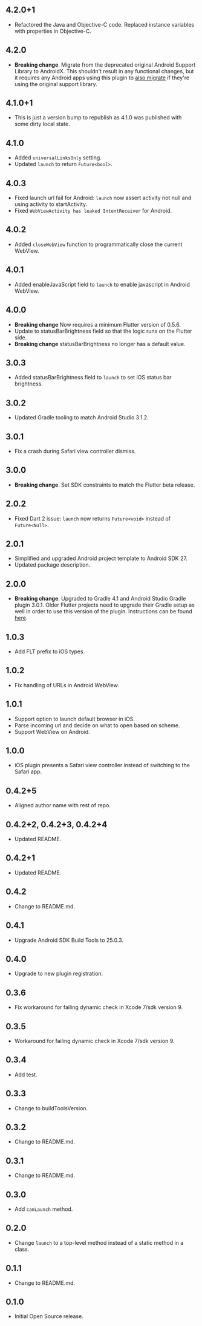 ## 4.2.0+1

* Refactored the Java and Objective-C code. Replaced instance variables with properties in Objective-C.

## 4.2.0

* **Breaking change**. Migrate from the deprecated original Android Support
  Library to AndroidX. This shouldn't result in any functional changes, but it
  requires any Android apps using this plugin to [also
  migrate](https://developer.android.com/jetpack/androidx/migrate) if they're
  using the original support library.

## 4.1.0+1

* This is just a version bump to republish as 4.1.0 was published with some dirty local state.

## 4.1.0

* Added `universalLinksOnly` setting.
* Updated `launch` to return `Future<bool>`.

## 4.0.3

* Fixed launch url fail for Android: `launch` now assert activity not null and using activity to startActivity.
* Fixed `WebViewActivity has leaked IntentReceiver` for Android.

## 4.0.2

* Added `closeWebView` function to programmatically close the current WebView.

## 4.0.1

* Added enableJavaScript field to `launch` to enable javascript in Android WebView.

## 4.0.0

* **Breaking change** Now requires a minimum Flutter version of 0.5.6.
* Update to statusBarBrightness field so that the logic runs on the Flutter side.
* **Breaking change** statusBarBrightness no longer has a default value.

## 3.0.3

* Added statusBarBrightness field to `launch` to set iOS status bar brightness.

## 3.0.2

* Updated Gradle tooling to match Android Studio 3.1.2.

## 3.0.1

* Fix a crash during Safari view controller dismiss.

## 3.0.0

* **Breaking change**. Set SDK constraints to match the Flutter beta release.

## 2.0.2

* Fixed Dart 2 issue: `launch` now returns `Future<void>` instead of
  `Future<Null>`.

## 2.0.1

* Simplified and upgraded Android project template to Android SDK 27.
* Updated package description.

## 2.0.0

* **Breaking change**. Upgraded to Gradle 4.1 and Android Studio Gradle plugin
  3.0.1. Older Flutter projects need to upgrade their Gradle setup as well in
  order to use this version of the plugin. Instructions can be found
  [here](https://github.com/flutter/flutter/wiki/Updating-Flutter-projects-to-Gradle-4.1-and-Android-Studio-Gradle-plugin-3.0.1).

## 1.0.3

* Add FLT prefix to iOS types.

## 1.0.2

* Fix handling of URLs in Android WebView.

## 1.0.1

* Support option to launch default browser in iOS.
* Parse incoming url and decide on what to open based on scheme.
* Support WebView on Android.

## 1.0.0

* iOS plugin presents a Safari view controller instead of switching to the Safari app.

## 0.4.2+5

* Aligned author name with rest of repo.

## 0.4.2+2, 0.4.2+3, 0.4.2+4

* Updated README.

## 0.4.2+1

* Updated README.

## 0.4.2

* Change to README.md.

## 0.4.1

* Upgrade Android SDK Build Tools to 25.0.3.

## 0.4.0

* Upgrade to new plugin registration.

## 0.3.6

* Fix workaround for failing dynamic check in Xcode 7/sdk version 9.

## 0.3.5

* Workaround for failing dynamic check in Xcode 7/sdk version 9.

## 0.3.4

* Add test.

## 0.3.3

* Change to buildToolsVersion.

## 0.3.2

* Change to README.md.

## 0.3.1

* Change to README.md.

## 0.3.0

* Add `canLaunch` method.

## 0.2.0

* Change `launch` to a top-level method instead of a static method in a class.

## 0.1.1

* Change to README.md.

## 0.1.0

* Initial Open Source release.
